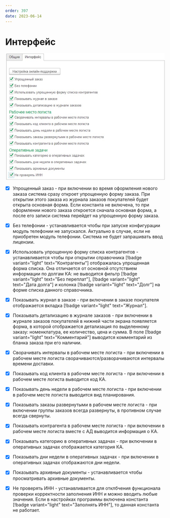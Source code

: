 ```yaml
---
order: 397
date: 2023-06-14
---
```

# Интерфейс

![](/images/Персональные_настройки_интерфейс.jpg)

- [x] Упрощенный заказ - при включении во время оформления нового заказа система сразу откроет упрощенную форму заказа. При открытии этого заказа из журнала заказов покупателей будет открыта основная форма. Если константа не включена, то при оформлении нового заказа откроется сначала основная форма, а после его записи система перейдет на упрощенную форму заказа.

- [x] Без телефонии - устанавливается чтобы при запуске конфигурации модуль телефонии не запускался. Актуально в случае, если не приобретен модуль телефонии. Система не будет запрашивать ввод лицензии.

- [x] Использовать упрощенную форму списка контрагентов - устанавливается чтобы при открытии справочника  [!badge variant="light" text="Контрагенты"] отображалась упрощенная форма списка. Она отличается от основной отсутствием информации по долгам КА: не выводится фильтр [!badge variant="light" text="Без переплат"], [!badge variant="light" text="Дата долга"] и колонка [!badge variant="light" text="Долг"] на форме списка данного справочника.

- [x] Показывать журнал в заказе - при включении в заказе покупателя отображается вкладка [!badge variant="light" text="Журнал"].

- [x] Показывать детализацию в журнале заказов - при включении в журнале заказов покупателей в нижней части экрана появляется форма, в которой отображается детализация по выделенному заказу: номенклатура, ее количество, цена и сумма. В поле [!badge variant="light" text="Комментарий"] выводится комментарий из бланка заказа при его наличии. 

- [x] Сворачивать интервалы в рабочем месте логиста - при включении в рабочем месте логиста сворачиваются/разворачиваются интервалы времени доставки.

- [x] Показывать код клиента в рабочем месте логиста - при включении в рабочем месте логиста выводится код КА.

- [x] Показывать день недели в рабочем месте логиста - при включении в рабочем месте логиста выводится вид планирования.

- [x] Показывать заказы развернутыми в рабочем месте логиста - при включении группы заказов всегда развернуты, в противном случае всегда свернуты.

- [x] Показывать контрагента в рабочем месте логиста - при включении в рабочем месте логиста вместе с АД выводится информация о КА.

- [x] Показывать категорию в оперативных задачах - при включении в оперативных задачах отображается категория КА.

- [x] Показывать дни недели в оперативных задачах - при включении в оперативных задачах отображаются дни недели.

- [x] Показывать архивные документы - устанавливается чтобы просматривать архивные документы. 

- [x] Не проверять ИНН - устанавливается для отклбчения функционала проверки корректности заполнения ИНН и можно вводить любые значения. Если в настройках программы включена константа [!badge variant="light" text="Заполнять ИНН"], то данная константа не работает.
